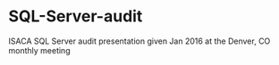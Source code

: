 # SQL-Server-audit
ISACA SQL Server audit presentation given Jan 2016 at the Denver, CO monthly meeting

